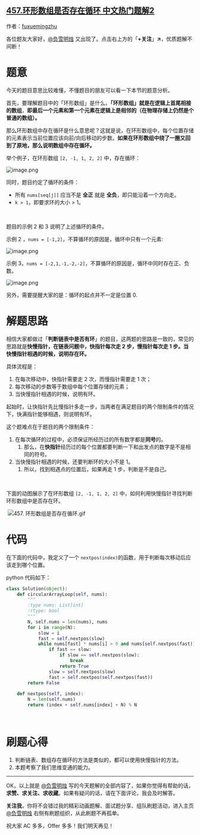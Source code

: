 ## [457.环形数组是否存在循环 中文热门题解2](https://leetcode.cn/problems/circular-array-loop/solutions/100000/fu-xue-ming-zhu-dong-hua-ti-jie-kuai-man-ju4g)

作者：[fuxuemingzhu](https://leetcode.cn/u/fuxuemingzhu)

各位题友大家好，[@负雪明烛](/u/fuxuemingzhu/) 又出现了。点击右上方的「**+关注**」**↗**，优质题解不间断！

# 题意
今天的题目意思比较难懂，不懂题目的朋友可以看一下本节的题意分析。
​

首先，要理解题目中的「环形数组」是什么。**「环形数组」就是在逻辑上首尾相接的数组**，**即最后一个元素和第一个元素在逻辑上是相邻的（在物理存储上仍然是个普通的数组）。**
**​**

那么环形数组中存在循环是什么意思呢？这就是说，在环形数组中，每个位置存储的元素表示当前位置应该向前/向后移动的步数。**如果在环形数组中绕了一圈又回到了原地，那么说明数组中存在循环。**
​

举个例子，在环形数组 `[2, -1, 1, 2, 2]` 中，存在循环：


![image.png](https://pic.leetcode-cn.com/1628304618-zcXATo-image.png)

同时，题目约定了循环的条件：
​


- 所有 `nums[seq[j]]` 应当不是 **全正** 就是 **全负**，即只能沿着一个方向走。
- `k > 1`，即要求环的大小 > 1。

​

题目的示例 2 和 3 说明了上述循环的条件。
​

示例 2 ，`nums = [-1,2]`，不算循环的原因是，循环中只有一个元素:
​

![image.png](https://pic.leetcode-cn.com/1628304642-gecYTC-image.png)

示例 3，`nums = [-2,1,-1,-2,-2]`，不算循环的原因是，循环中同时存在正、负数。
​


![image.png](https://pic.leetcode-cn.com/1628304656-sOaRYB-image.png)

另外，需要提醒大家的是：循环的起点并不一定是位置 0.

# 解题思路


相信大家都做过「**判断链表中是否有环**」的题目，这两题的思路是一致的，常见的思路就是**快慢指针，在链表问题中，快指针每次走 2 步，慢指针每次走 1 步。当快慢指针相遇的时候，说明存在环。**
**​**

具体流程是：

1. 在每次移动中，快指针需要走 2 次，而慢指针需要走 1 次；
2. 每次移动的步数等于数组中每个位置存储的元素；
3. 当快慢指针相遇的时候，说明有环。
​

起始时，让快指针先比慢指针多走一步，当两者在满足题目的两个限制条件的情况下，快满指针能够相遇，则说明有环。
​

这个题难点在于题目的两个限制条件：
​


1. 在每次循环的过程中，必须保证所经历过的所有数字都是**同号**的。
   1. 那么，在**快指针**经历过的每个位置都要判断一下和出发点的数字是不是相同的符号。
2. 当快慢指针相遇的时候，还要判断环的大小不是 1。
   1. 所以，找到相遇点的位置后，如果再走 1 步，判断是不是自己。

​

下面的动图展示了在环形数组 `[2, -1, 1, 2, 2]` 中，如何利用快慢指针寻找判断环形数组中是否存在环。



​
![457. 环形数组是否存在循环.gif](https://pic.leetcode-cn.com/1628304683-xarVfF-457.%20%E7%8E%AF%E5%BD%A2%E6%95%B0%E7%BB%84%E6%98%AF%E5%90%A6%E5%AD%98%E5%9C%A8%E5%BE%AA%E7%8E%AF.gif)

# 代码

在下面的代码中，我定义了一个 `nextpos(index)`的函数，用于判断每次移动后应该走到哪个位置。


python 代码如下：
​

```python []
class Solution(object):
    def circularArrayLoop(self, nums):
        """
        :type nums: List[int]
        :rtype: bool
        """
        N, self.nums = len(nums), nums
        for i in range(N):
            slow = i
            fast = self.nextpos(slow)
            while nums[fast] * nums[i] > 0 and nums[self.nextpos(fast)] * nums[i] > 0:
                if fast == slow:
                    if slow == self.nextpos(slow):
                        break
                    return True
                slow = self.nextpos(slow)
                fast = self.nextpos(self.nextpos(fast))
        return False
    
    def nextpos(self, index):
        N = len(self.nums)
        return (index + self.nums[index] + N) % N
```
​

# 刷题心得


1. 判断链表、数组存在循环的方法是类似的，都可以使用快慢指针的方法。
2. 本题考察了我们思维变通的能力。
​
---

OK，以上就是 [@负雪明烛](https://leetcode-cn.com/u/fuxuemingzhu/) 写的今天题解的全部内容了，如果你觉得有帮助的话，**求赞、求关注、求收藏**。如果有疑问的话，请在下面评论，我会及时解答。


**关注我**，你将不会错过我的精彩动画题解、面试题分享、组队刷题活动，进入主页 [@负雪明烛](https://leetcode-cn.com/u/fuxuemingzhu/) 右侧有刷题组织，从此刷题不再孤单。


祝大家 AC 多多，Offer 多多！我们明天再见！
